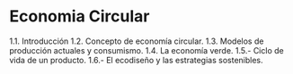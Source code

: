 # Economia Circular

1.1. Introducción
1.2. Concepto de economía circular.
1.3. Modelos de producción actuales y consumismo.
1.4. La economía verde.
1.5.- Ciclo de vida de un producto.
1.6.- El ecodiseño y las estrategias sostenibles.
